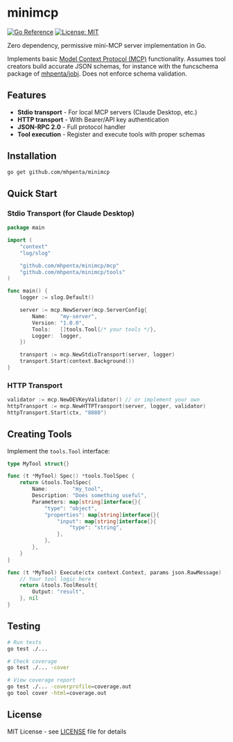 # minimcp

[![Go Reference](https://pkg.go.dev/badge/github.com/mhpenta/minimcp.svg)](https://pkg.go.dev/github.com/mhpenta/minimcp)
[![License: MIT](https://img.shields.io/badge/License-MIT-yellow.svg)](https://opensource.org/licenses/MIT)

Zero dependency, permissive mini-MCP server implementation in Go.

Implements basic [Model Context Protocol (MCP)](https://modelcontextprotocol.io) functionality. Assumes tool creators build accurate JSON schemas, for instance with the funcschema package of [mhpenta/jobj](https://github.com/mhpenta/jobj). Does not enforce schema validation.

## Features

- **Stdio transport** - For local MCP servers (Claude Desktop, etc.)
- **HTTP transport** - With Bearer/API key authentication
- **JSON-RPC 2.0** - Full protocol handler
- **Tool execution** - Register and execute tools with proper schemas

## Installation

```bash
go get github.com/mhpenta/minimcp
```

## Quick Start

### Stdio Transport (for Claude Desktop)

```go
package main

import (
    "context"
    "log/slog"

    "github.com/mhpenta/minimcp/mcp"
    "github.com/mhpenta/minimcp/tools"
)

func main() {
    logger := slog.Default()

    server := mcp.NewServer(mcp.ServerConfig{
        Name:    "my-server",
        Version: "1.0.0",
        Tools:   []tools.Tool{/* your tools */},
        Logger:  logger,
    })

    transport := mcp.NewStdioTransport(server, logger)
    transport.Start(context.Background())
}
```

### HTTP Transport

```go
validator := mcp.NewDEVKeyValidator() // or implement your own
httpTransport := mcp.NewHTTPTransport(server, logger, validator)
httpTransport.Start(ctx, "8080")
```

## Creating Tools

Implement the `tools.Tool` interface:

```go
type MyTool struct{}

func (t *MyTool) Spec() *tools.ToolSpec {
    return &tools.ToolSpec{
        Name:        "my_tool",
        Description: "Does something useful",
        Parameters: map[string]interface{}{
            "type": "object",
            "properties": map[string]interface{}{
                "input": map[string]interface{}{
                    "type": "string",
                },
            },
        },
    }
}

func (t *MyTool) Execute(ctx context.Context, params json.RawMessage) (*tools.ToolResult, error) {
    // Your tool logic here
    return &tools.ToolResult{
        Output: "result",
    }, nil
}
```

## Testing

```bash
# Run tests
go test ./...

# Check coverage
go test ./... -cover

# View coverage report
go test ./... -coverprofile=coverage.out
go tool cover -html=coverage.out
```

## License

MIT License - see [LICENSE](LICENSE) file for details
